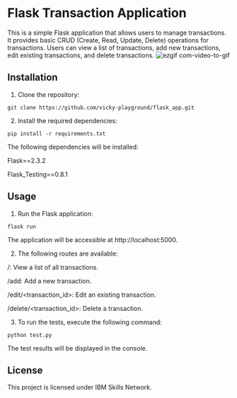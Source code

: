 # Flask Transaction Application
This is a simple Flask application that allows users to manage transactions. It provides basic CRUD (Create, Read, Update, Delete) operations for transactions. Users can view a list of transactions, add new transactions, edit existing transactions, and delete transactions.
![ezgif com-video-to-gif](https://github.com/vicky-playground/flask_app/assets/90204593/7ebc58e2-5ed4-45f1-8f1f-fc9282049b6a)


## Installation
1. Clone the repository:
```
git clone https://github.com/vicky-playground/flask_app.git
```

2. Install the required dependencies:

```
pip install -r requirements.txt
```
The following dependencies will be installed:

Flask==2.3.2

Flask_Testing==0.8.1

## Usage
1. Run the Flask application:

```
flask run
```
The application will be accessible at http://localhost:5000.

2. The following routes are available:

/: View a list of all transactions.

/add: Add a new transaction.

/edit/<transaction_id>: Edit an existing transaction.

/delete/<transaction_id>: Delete a transaction.

3. To run the tests, execute the following command:
```
python test.py
```
The test results will be displayed in the console.

## License
This project is licensed under IBM Skills Network.
